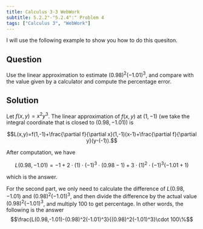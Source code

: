 ```yaml
---
title: Calculus 3-3 WebWork
subtitle: 5.2.2"-"5.2.4":" Problem 4
tags: ["Calculus 3", "WebWork"]
---
```

I will use the following example to show you how to do this quesiton.

## Question

Use the linear approximation to estimate $(0.98)^2(-1.01)^3$, and compare with the value given by a calculator and compute the percentage error.

## Solution

Let $f(x,y)=x^2y^3$. The linear approximation of $f(x,y)$ at $(1,-1)$ (we take the integral coordinate that is closed to $(0.98,-1.01)$) is 

$$L(x,y)=f(1,-1)+\frac{\partial f}{\partial x}(1,-1)(x-1)+\frac{\partial f}{\partial y}(y-(-1)).$$

After computation, we have

$$L(0.98,-1.01)=-1+2\cdot(1)\cdot(-1)^3\cdot(0.98-1) + 3\cdot(1)^2\cdot(-1)^3(-1.01+1)$$

which is the answer.

For the second part, we only need to calculate the difference of $L(0.98,-1.01)$ and $(0.98)^2(-1.01)^3$, and then divide the difference by the actual value $(0.98)^2(-1.01)^3$, and multiply $100$ to get percentage. In other words, the following is the answer
$$\frac{L(0.98,-1.01)-(0.98)^2(-1.01)^3}{(0.98)^2(-1.01)^3}\cdot 100\%$$

